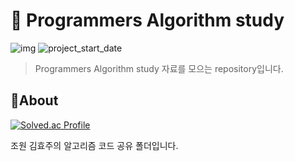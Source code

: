 # 💪 Programmers Algorithm study

![img](https://img.shields.io/badge/Algorithm_Study--orange) ![project_start_date](https://img.shields.io/badge/Project%20Start%20Date-2021--03--11-informational.svg)

> Programmers Algorithm study 자료를 모으는 repository입니다.

## :memo:About
[![Solved.ac Profile](http://mazassumnida.wtf/api/v2/generate_badge?boj=allen246)](https://solved.ac/allen246/)

조원 김효주의 알고리즘 코드 공유 폴더입니다.
